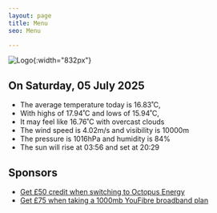 ```yaml
---
layout: page
title: Menu
seo: Menu

---
```


![Logo](/images/logo.jpg){:width="832px"}

<!-- weather_marker starts -->
## On Saturday, 05 July 2025

- The average temperature today is 16.83˚C,
- With highs of 17.94˚C and lows of 15.94˚C,
- It may feel like 16.76˚C with overcast clouds
- The wind speed is 4.02m/s and visibility is 10000m
- The pressure is 1016hPa and humidity is 84%
- The sun will rise at 03:56 and set at 20:29

<!-- weather_marker ends -->

## Sponsors

- [Get £50 credit when switching to Octopus Energy](https://bit.ly/3oD1nnS)
- [Get £75 when taking a 1000mb YouFibre broadband plan](https://aklam.io/91zWhU?)
